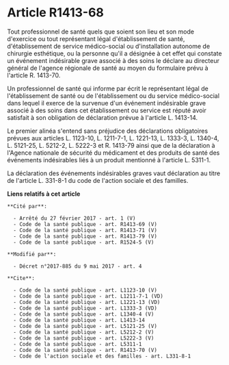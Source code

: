 # Article R1413-68

Tout professionnel de santé quels que soient son lieu et son mode d'exercice ou tout représentant légal d'établissement de
santé, d'établissement de service médico-social ou d'installation autonome de chirurgie esthétique, ou la personne qu'il a
désignée à cet effet qui constate un événement indésirable grave associé à des soins le déclare au directeur général de
l'agence régionale de santé au moyen du formulaire prévu à l'article R. 1413-70. 

Un professionnel de santé qui informe par écrit le représentant légal de l'établissement de santé ou de l'établissement ou du
service médico-social dans lequel il exerce de la survenue d'un événement indésirable grave associé à des soins dans cet
établissement ou service est réputé avoir satisfait à son obligation de déclaration prévue à l'article L. 1413-14. 

Le premier alinéa s'entend sans préjudice des déclarations obligatoires prévues aux articles L. 1123-10, L. 1211-7-1, L.
1221-13, L. 1333-3, L. 1340-4, L. 5121-25, L. 5212-2, L. 5222-3 et R. 1413-79 ainsi que de la déclaration à l'Agence
nationale de sécurité du médicament et des produits de santé des événements indésirables liés à un produit mentionné à
l'article L. 5311-1. 

La déclaration des événements indésirables graves vaut déclaration au titre de l'article L. 331-8-1 du code de l'action
sociale et des familles.

**Liens relatifs à cet article**

	**Cité par**:

	  - Arrêté du 27 février 2017 - art. 1 (V)
	  - Code de la santé publique - art. R1413-69 (V)
	  - Code de la santé publique - art. R1413-71 (V)
	  - Code de la santé publique - art. R1413-79 (V)
	  - Code de la santé publique - art. R1524-5 (V)

	**Modifié par**:

	  - Décret n°2017-885 du 9 mai 2017 - art. 4

	**Cite**:

	  - Code de la santé publique - art. L1123-10 (V)
	  - Code de la santé publique - art. L1211-7-1 (VD)
	  - Code de la santé publique - art. L1221-13 (VD)
	  - Code de la santé publique - art. L1333-3 (VD)
	  - Code de la santé publique - art. L1340-4 (V)
	  - Code de la santé publique - art. L1413-14
	  - Code de la santé publique - art. L5121-25 (V)
	  - Code de la santé publique - art. L5212-2 (V)
	  - Code de la santé publique - art. L5222-3 (V)
	  - Code de la santé publique - art. L5311-1
	  - Code de la santé publique - art. R1413-70 (V)
	  - Code de l'action sociale et des familles - art. L331-8-1
